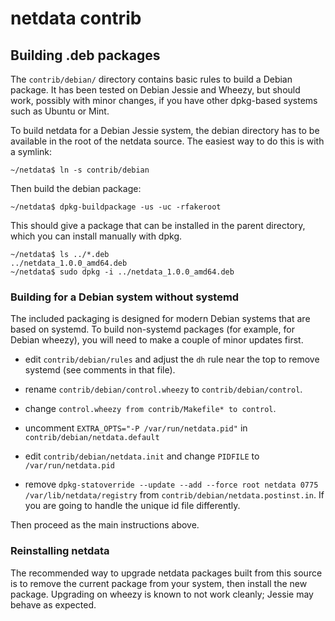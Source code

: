 # netdata contrib

## Building .deb packages

The `contrib/debian/` directory contains basic rules to build a
Debian package.  It has been tested on Debian Jessie and Wheezy,
but should work, possibly with minor changes, if you have other
dpkg-based systems such as Ubuntu or Mint.

To build netdata for a Debian Jessie system, the debian directory
has to be available in the root of the netdata source. The easiest
way to do this is with a symlink:

    ~/netdata$ ln -s contrib/debian

Then build the debian package:

    ~/netdata$ dpkg-buildpackage -us -uc -rfakeroot

This should give a package that can be installed in the parent
directory, which you can install manually with dpkg.

    ~/netdata$ ls ../*.deb
    ../netdata_1.0.0_amd64.deb
    ~/netdata$ sudo dpkg -i ../netdata_1.0.0_amd64.deb


### Building for a Debian system without systemd

The included packaging is designed for modern Debian systems that
are based on systemd. To build non-systemd packages (for example,
for Debian wheezy), you will need to make a couple of minor
updates first.

* edit `contrib/debian/rules` and adjust the `dh` rule near the
  top to remove systemd (see comments in that file).

* rename `contrib/debian/control.wheezy` to `contrib/debian/control`.

* change `control.wheezy from contrib/Makefile* to control`.

* uncomment `EXTRA_OPTS="-P /var/run/netdata.pid"` in
 `contrib/debian/netdata.default`

* edit `contrib/debian/netdata.init` and change `PIDFILE` to
  `/var/run/netdata.pid`

* remove `dpkg-statoverride --update --add --force root netdata 0775 /var/lib/netdata/registry` from
  `contrib/debian/netdata.postinst.in`. If you are going to handle the unique id file differently.

Then proceed as the main instructions above.

### Reinstalling netdata

The recommended way to upgrade netdata packages built from this
source is to remove the current package from your system, then
install the new package. Upgrading on wheezy is known to not
work cleanly; Jessie may behave as expected.
